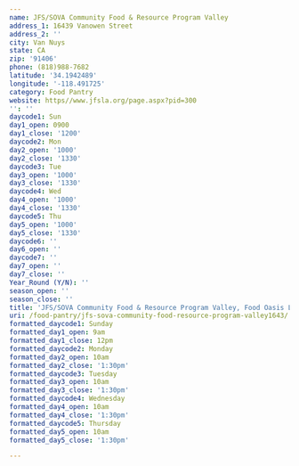 ```yaml
---
name: JFS/SOVA Community Food & Resource Program Valley
address_1: 16439 Vanowen Street
address_2: ''
city: Van Nuys
state: CA
zip: '91406'
phone: (818)988-7682
latitude: '34.1942489'
longitude: '-118.491725'
category: Food Pantry
website: https//www.jfsla.org/page.aspx?pid=300
'': ''
daycode1: Sun
day1_open: 0900
day1_close: '1200'
daycode2: Mon
day2_open: '1000'
day2_close: '1330'
daycode3: Tue
day3_open: '1000'
day3_close: '1330'
daycode4: Wed
day4_open: '1000'
day4_close: '1330'
daycode5: Thu
day5_open: '1000'
day5_close: '1330'
daycode6: ''
day6_open: ''
daycode7: ''
day7_open: ''
day7_close: ''
Year_Round (Y/N): ''
season_open: ''
season_close: ''
title: 'JFS/SOVA Community Food & Resource Program Valley, Food Oasis Los Angeles'
uri: /food-pantry/jfs-sova-community-food-resource-program-valley1643/
formatted_daycode1: Sunday
formatted_day1_open: 9am
formatted_day1_close: 12pm
formatted_daycode2: Monday
formatted_day2_open: 10am
formatted_day2_close: '1:30pm'
formatted_daycode3: Tuesday
formatted_day3_open: 10am
formatted_day3_close: '1:30pm'
formatted_daycode4: Wednesday
formatted_day4_open: 10am
formatted_day4_close: '1:30pm'
formatted_daycode5: Thursday
formatted_day5_open: 10am
formatted_day5_close: '1:30pm'

---
```

